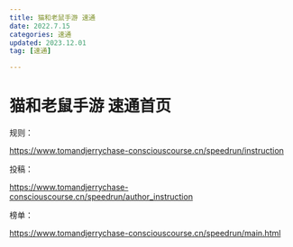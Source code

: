 ```yaml
---
title: 猫和老鼠手游 速通
date: 2022.7.15
categories: 速通
updated: 2023.12.01
tag: [速通]

---
```


# 猫和老鼠手游 速通首页

规则：

https://www.tomandjerrychase-consciouscourse.cn/speedrun/instruction

投稿：

https://www.tomandjerrychase-consciouscourse.cn/speedrun/author_instruction

榜单：

https://www.tomandjerrychase-consciouscourse.cn/speedrun/main.html

